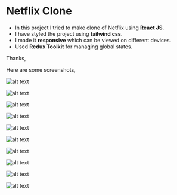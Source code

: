 # Netflix Clone 

- In this project I tried to make clone of Netflix using **React JS**.
- I have styled the project using **tailwind css**.
- I made it **responsive** which can be viewed on different devices.
- Used **Redux Toolkit** for managing global states.

Thanks,

Here are some screenshots,

![alt text](screenshots/nfdbb.png)

![alt text](screenshots/nfmb.png)

![alt text](screenshots/nfdw.png)

![alt text](screenshots/nfmw.png)

![alt text](screenshots/nfd.png)

![alt text](screenshots/nfm.png)

![alt text](screenshots/nfdl.png)

![alt text](screenshots/nfml.png)

![alt text](screenshots/nfds.png)

![alt text](screenshots/nfms.png)

